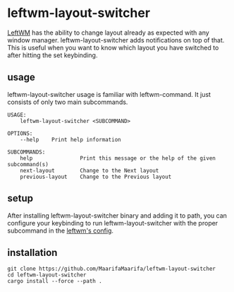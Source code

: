 # leftwm-layout-switcher

[LeftWM](https://github.com/leftwm/leftwm) has the ability to change layout already as expected with any window manager. leftwm-layout-switcher adds notifications on top of that. This is useful when you want to know which layout you have switched to after hitting the set keybinding.

## usage

leftwm-layout-switcher usage is familiar with leftwm-command. It just consists of only two main subcommands.

```textile
USAGE:
    leftwm-layout-switcher <SUBCOMMAND>

OPTIONS:
    --help    Print help information

SUBCOMMANDS:
    help               Print this message or the help of the given subcommand(s)
    next-layout        Change to the Next layout
    previous-layout    Change to the Previous layout
```

## setup

After installing leftwm-layout-switcher binary and adding it to path, you can configure your keybinding to run leftwm-layout-switcher with the proper subcommand in the [leftwm's config](https://github.com/leftwm/leftwm/wiki/Config).



## installation

```shell
git clone https://github.com/MaarifaMaarifa/leftwm-layout-switcher
cd leftwm-layout-switcher
cargo install --force --path .
```
